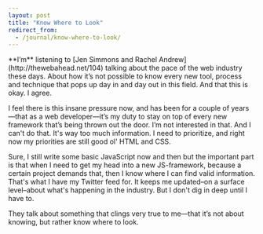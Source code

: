 ```yaml
---
layout: post
title: "Know Where to Look"
redirect_from:
  - /journal/know-where-to-look/
---
```


<p class="intro" markdown="1">**I’m** listening to [Jen Simmons and Rachel Andrew](http://thewebahead.net/104) talking about the pace of the web industry these days. About how it’s not possible to know every new tool, process and technique that pops up day in and day out in this field. And that this is okay. I agree.</p>

I feel there is this insane pressure now, and has been for a couple of years—that as a web developer—it’s my duty to stay on top of every new framework that’s being thrown out the door. I’m not interested in that. And I can't do that. It's way too much information. I need to prioritize, and right now my priorities are still good ol' HTML and CSS.

Sure, I still write some basic JavaScript now and then but the important part is that when I need to get my head into a new JS-framework, because a certain project demands that, then I know where I can find valid information. That's what I have my Twitter feed for. It keeps me updated–on a surface level–about what's happening in the industry. But I don't dig in deep until I have to.

They talk about something that clings very true to me—that it’s not about knowing, but rather know where to look.
